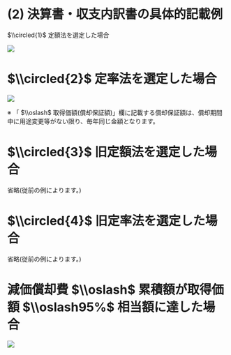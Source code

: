 # (2) 決算書・収支内訳書の具体的記載例

$\\circled{1}$ 定額法を選定した場合

![](https://www.nta.go.jp/tmp/cc2ad4bc-9422-4630-9acb-55aeb2567dd7/images/1f5a367f49c777b76216aa7e94c13f0255d28cca56f88056b48cc15409c1b128.jpg)

# $\\circled{2}$ 定率法を選定した場合

![](https://www.nta.go.jp/tmp/cc2ad4bc-9422-4630-9acb-55aeb2567dd7/images/e2e9f5efc66a172b3a5feab8fc614f52cfe5d3ce593530eb8e6c770a8891b1a1.jpg)

※ 「 $\\oslash$ 取得価額(償却保証額)」欄に記載する償却保証額は、償却期間中に用途変更等がない限り、毎年同じ金額となります。

# $\\circled{3}$ 旧定額法を選定した場合

省略(従前の例によります。)

# $\\circled{4}$ 旧定率法を選定した場合

省略(従前の例によります。)

# 減価償却費 $\\oslash$ 累積額が取得価額 $\\oslash95%$ 相当額に達した場合

![](https://www.nta.go.jp/tmp/cc2ad4bc-9422-4630-9acb-55aeb2567dd7/images/2861c128eb50e15a044bc42bea00ea47d9749fedb3229de715847011dd8e4e15.jpg)